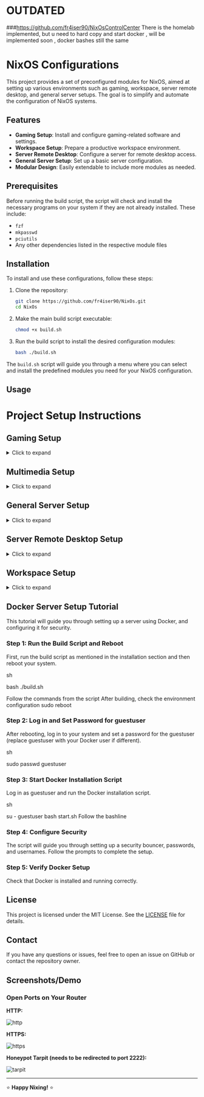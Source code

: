 # OUTDATED 

###https://github.com/fr4iser90/NixOsControlCenter There is the homelab implemented, but u need to hard copy and start docker , will be implemented soon , docker bashes still the same
# NixOS Configurations

This project provides a set of preconfigured modules for NixOS, aimed at setting up various environments such as gaming, workspace, server remote desktop, and general server setups. The goal is to simplify and automate the configuration of NixOS systems.

## Features

- **Gaming Setup**: Install and configure gaming-related software and settings.
- **Workspace Setup**: Prepare a productive workspace environment.
- **Server Remote Desktop**: Configure a server for remote desktop access.
- **General Server Setup**: Set up a basic server configuration.
- **Modular Design**: Easily extendable to include more modules as needed.

## Prerequisites

Before running the build script, the script will check and install the necessary programs on your system if they are not already installed. These include:

- `fzf`
- `mkpasswd`
- `pciutils`
- Any other dependencies listed in the respective module files

## Installation

To install and use these configurations, follow these steps:

1. Clone the repository:

    ```sh
    git clone https://github.com/fr4iser90/NixOs.git
    cd NixOs
    ```

2. Make the main build script executable:

    ```sh
    chmod +x build.sh
    ```

3. Run the build script to install the desired configuration modules:

    ```sh
    bash ./build.sh
    ```

The `build.sh` script will guide you through a menu where you can select and install the predefined modules you need for your NixOS configuration.

## Usage

# Project Setup Instructions

## Gaming Setup
<details>
  <summary>Click to expand</summary>
  
  File: `/etc/nixos/modules/packages/setup/gaming.nix`

  Includes:
  - `lsof`
  - `git`
  - `wget`
  - `tree`
  - `firefox`
  - `vlc`
  - `fish`
  - `alacritty`
  - `lutris`
  - `wine`
  - `winetricks`
  - `wineWowPackages.full`
  - `discord`
  - `bitwarden-cli`
  - `owncloud-client`
  - `plex`
  - `ffmpeg`
  
</details>

## Multimedia Setup
<details>
  <summary>Click to expand</summary>
  
  File: `/etc/nixos/modules/packages/setup/multimedia.nix`

  Includes:
  - `lsof`
  - `git`
  - `wget`
  - `tree`
  - `firefox`
  - `vlc`
  - `fish`
  - `alacritty`
  - `plex`
  - `kodi`
  - `rhythmbox`
  - `clementine`
  - `spotify`
  
</details>

## General Server Setup
<details>
  <summary>Click to expand</summary>
  
  Docker:
  - `ReverseProxy = traefik`
  - `security = crowdsec`
  - `DockerManagement = portainer`
  - `passwordManager = bitwarden`
  - `honeypot = tarpit`
  - `VPN = wireguard`
  - `URLManagement = YOURLS`
  - `Cloud = owncloud`
  - `dashboard = organizr`
  - `mediaServer = plex`
  - `adblocker = pihole`
  - `dockerUpdater = watchtower`
  
  File: `/etc/nixos/modules/packages/setup/server.nix`

  Includes:
  - `lsof`
  - `git`
  - `wget`
  - `tree`
  - `konsole`
  - `htop`
  - `tmux`
  - `screen`
  - `nmap`
  - `ncdu`
  - `iperf3`
  - `ethtool`
  - `openssh`
  - `fail2ban`
  - `iptables`
  - `tcpdump`
  - `rsync`
  - `curl`
  - `nginx`
  - `mariadb`
  - `redis`
  - `memcached`
  - `php`
  - `python3`
  - `nodejs`
  - `docker`
  - `podman`
  - `kubernetes`
  - `virt-manager`
  - `qemu`
  - `rsnapshot`
  - `borgbackup`
  
</details>


## Server Remote Desktop Setup
<details>
  <summary>Click to expand</summary>
  
  File: `/etc/nixos/modules/packages/setup/serverRemoteDesktop.nix`

  Includes:
  - `lsof`
  - `git`
  - `wget`
  - `tree`
  - `konsole`
  - `htop`
  - `tmux`
  - `screen`
  - `nettools`
  - `nmap`
  - `ncdu`
  - `iperf3`
  - `ethtool`
  - `openssh`
  - `fail2ban`
  - `iptables`
  - `tcpdump`
  - `rsync`
  - `curl`
  - `firefox`
  - `vlc`
  - `weston`
  - `x11vnc`
  - ...
  
</details>

## Workspace Setup
<details>
  <summary>Click to expand</summary>
  
  File: `/etc/nixos/modules/packages/setup/workspace.nix`

  Includes:
  - `discord`
  - `lsof`
  - `git`
  - `wget`
  - `tree`
  - `firefox`
  - `vlc`
  - `fish`
  - `alacritty`
  - `vscode`
  - `clion`
  - `qtcreator`
  - `geany`
  - `eclipse`
  - `monodevelop`
  - `android-studio`
  - `kate`
  - `emacs`
  - `vim`
  - `neovim`
  - `docker`
  - `kubectl`
  - `terraform`
  - `ansible`
  - `vagrant`
  - `heroku`
  - `awscli`
  - `gdb`
  - `cmake`
  - `bazel`
  - `maven`
  - `gradle`
  - `nodejs`
  - `yarn`
  - `kitty`
  - `python3`
  - `jellyfin-media-player`
  - `owncloud-client`
  - `ruby`
  - `go`
  - `rustup`
  - `php`
  - `perl`
  - `elixir`
  - `racket`
  - `julia`
  - `sbcl`
  - `lua`
  - `plex`
  - `slack`
  - `zoom-us`
  - `mattermost-desktop`
  - `telegram-desktop`
  - `signal-desktop`
  - `thunderbird`
  - `remmina`
  
</details>



## Docker Server Setup Tutorial

This tutorial will guide you through setting up a server using Docker, and configuring it for security.
### Step 1: Run the Build Script and Reboot

First, run the build script as mentioned in the installation section and then reboot your system.

sh

bash ./build.sh

Follow the commands from the script
After building, check the environment configuration
sudo reboot

###  Step 2: Log in and Set Password for guestuser

After rebooting, log in to your system and set a password for the guestuser (replace guestuser with your Docker user if different).

sh

sudo passwd guestuser

### Step 3: Start Docker Installation Script

Log in as guestuser and run the Docker installation script.

sh

su - guestuser
bash start.sh
Follow the bashline

###  Step 4: Configure Security

The script will guide you through setting up a security bouncer, passwords, and usernames. Follow the prompts to complete the setup.
###  Step 5: Verify Docker Setup

Check that Docker is installed and running correctly.

## License

This project is licensed under the MIT License. See the [LICENSE](./LICENSE) file for details.

## Contact

If you have any questions or issues, feel free to open an issue on GitHub or contact the repository owner.

## Screenshots/Demo

### Open Ports on Your Router

**HTTP:**

![http](images/http.png)

**HTTPS:**

![https](images/https.png)

**Honeypot Tarpit (needs to be redirected to port 2222):**

![tarpit](images/tarpit.png)

---

⭐️ **Happy Nixing!** ⭐️
